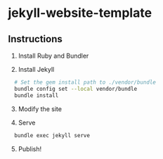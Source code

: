 # jekyll-website-template

## Instructions
1. Install Ruby and Bundler

2. Install Jekyll
  ```bash
    # Set the gem install path to ./vendor/bundle
    bundle config set --local vendor/bundle
    bundle install
  ```

3. Modify the site

4. Serve
  ```bash
    bundle exec jekyll serve
  ```

5. Publish!
